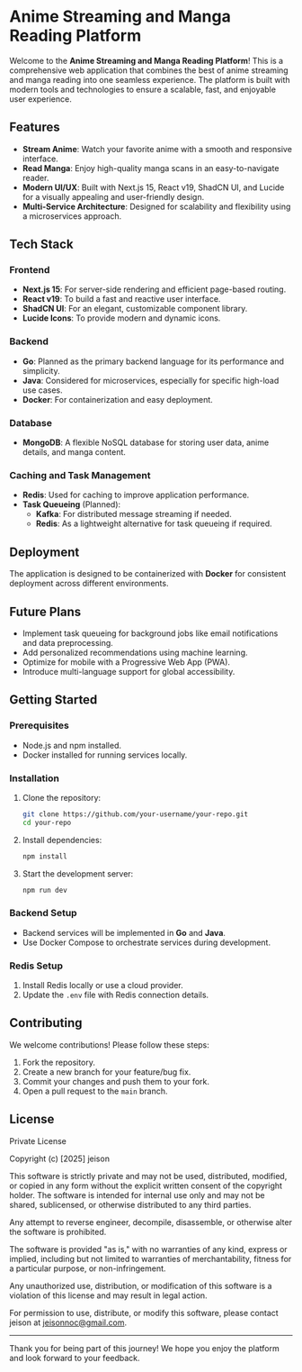 # Anime Streaming and Manga Reading Platform

Welcome to the **Anime Streaming and Manga Reading Platform**! This is a comprehensive web application that combines the best of anime streaming and manga reading into one seamless experience. The platform is built with modern tools and technologies to ensure a scalable, fast, and enjoyable user experience.

## Features

- **Stream Anime**: Watch your favorite anime with a smooth and responsive interface.
- **Read Manga**: Enjoy high-quality manga scans in an easy-to-navigate reader.
- **Modern UI/UX**: Built with Next.js 15, React v19, ShadCN UI, and Lucide for a visually appealing and user-friendly design.
- **Multi-Service Architecture**: Designed for scalability and flexibility using a microservices approach.

## Tech Stack

### **Frontend**

- **Next.js 15**: For server-side rendering and efficient page-based routing.
- **React v19**: To build a fast and reactive user interface.
- **ShadCN UI**: For an elegant, customizable component library.
- **Lucide Icons**: To provide modern and dynamic icons.

### **Backend**

- **Go**: Planned as the primary backend language for its performance and simplicity.
- **Java**: Considered for microservices, especially for specific high-load use cases.
- **Docker**: For containerization and easy deployment.

### **Database**

- **MongoDB**: A flexible NoSQL database for storing user data, anime details, and manga content.

### **Caching and Task Management**

- **Redis**: Used for caching to improve application performance.
- **Task Queueing** (Planned):
  - **Kafka**: For distributed message streaming if needed.
  - **Redis**: As a lightweight alternative for task queueing if required.

## Deployment

The application is designed to be containerized with **Docker** for consistent deployment across different environments.

## Future Plans

- Implement task queueing for background jobs like email notifications and data preprocessing.
- Add personalized recommendations using machine learning.
- Optimize for mobile with a Progressive Web App (PWA).
- Introduce multi-language support for global accessibility.

## Getting Started

### **Prerequisites**

- Node.js and npm installed.
- Docker installed for running services locally.

### **Installation**

1. Clone the repository:
   ```bash
   git clone https://github.com/your-username/your-repo.git
   cd your-repo
   ```
2. Install dependencies:
   ```bash
   npm install
   ```
3. Start the development server:
   ```bash
   npm run dev
   ```

### **Backend Setup**

- Backend services will be implemented in **Go** and **Java**.
- Use Docker Compose to orchestrate services during development.

### **Redis Setup**

1. Install Redis locally or use a cloud provider.
2. Update the `.env` file with Redis connection details.

## Contributing

We welcome contributions! Please follow these steps:

1. Fork the repository.
2. Create a new branch for your feature/bug fix.
3. Commit your changes and push them to your fork.
4. Open a pull request to the `main` branch.

## License

Private License

Copyright (c) [2025] jeison

This software is strictly private and may not be used, distributed, modified, or copied in any form without the explicit written consent of the copyright holder. The software is intended for internal use only and may not be shared, sublicensed, or otherwise distributed to any third parties.

Any attempt to reverse engineer, decompile, disassemble, or otherwise alter the software is prohibited.

The software is provided "as is," with no warranties of any kind, express or implied, including but not limited to warranties of merchantability, fitness for a particular purpose, or non-infringement.

Any unauthorized use, distribution, or modification of this software is a violation of this license and may result in legal action.

For permission to use, distribute, or modify this software, please contact jeison at jeisonnoc@gmail.com.

---

Thank you for being part of this journey! We hope you enjoy the platform and look forward to your feedback.
